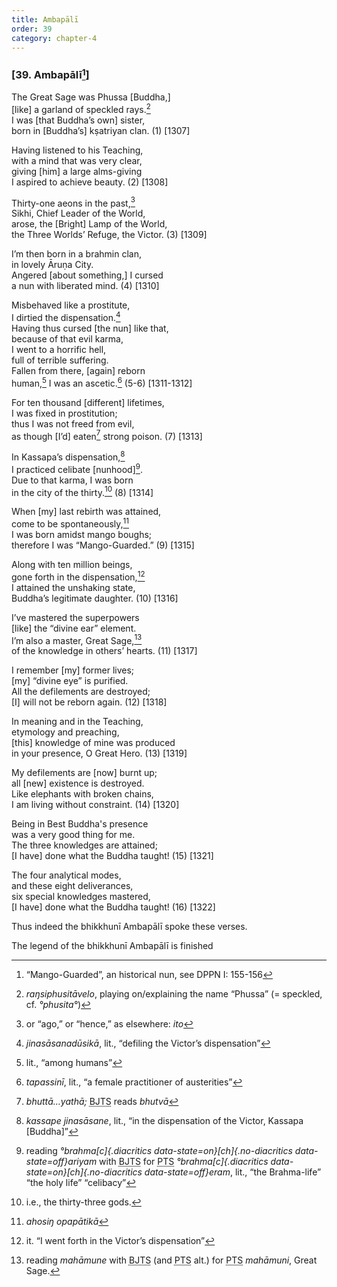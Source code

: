 ```yaml
---
title: Ambapālī
order: 39
category: chapter-4
---
```


### \[39. Ambapālī[^1]\]

The Great Sage was Phussa \[Buddha,\]  
\[like\] a garland of speckled rays.[^2]  
I was \[that Buddha’s own\] sister,  
born in \[Buddha’s\] kṣatriyan clan. (1) \[1307\]

Having listened to his Teaching,  
with a mind that was very clear,  
giving \[him\] a large alms-giving  
I aspired to achieve beauty. (2) \[1308\]

Thirty-one aeons in the past,[^3]  
Sikhi, Chief Leader of the World,  
arose, the \[Bright\] Lamp of the World,  
the Three Worlds’ Refuge, the Victor. (3) \[1309\]

I’m then born in a brahmin clan,  
in lovely Āruṇa City.  
Angered \[about something,\] I cursed  
a nun with liberated mind. (4) \[1310\]

Misbehaved like a prostitute,  
I dirtied the dispensation.[^4]  
Having thus cursed \[the nun\] like that,  
because of that evil karma,  
I went to a horrific hell,  
full of terrible suffering.  
Fallen from there, \[again\] reborn  
human,[^5] I was an ascetic.[^6] (5-6) \[1311-1312\]

For ten thousand \[different\] lifetimes,  
I was fixed in prostitution;  
thus I was not freed from evil,  
as though \[I’d\] eaten[^7] strong poison. (7) \[1313\]

In Kassapa’s dispensation,[^8]  
I practiced celibate \[nunhood\][^9].  
Due to that karma, I was born  
in the city of the thirty.[^10] (8) \[1314\]

When \[my\] last rebirth was attained,  
come to be spontaneously,[^11]  
I was born amidst mango boughs;  
therefore I was “Mango-Guarded.” (9) \[1315\]

Along with ten million beings,  
gone forth in the dispensation,[^12]  
I attained the unshaking state,  
Buddha’s legitimate daughter. (10) \[1316\]

I’ve mastered the superpowers  
\[like\] the “divine ear” element.  
I’m also a master, Great Sage,[^13]  
of the knowledge in others’ hearts. (11) \[1317\]

I remember \[my\] former lives;  
\[my\] “divine eye” is purified.  
All the defilements are destroyed;  
\[I\] will not be reborn again. (12) \[1318\]

In meaning and in the Teaching,  
etymology and preaching,  
\[this\] knowledge of mine was produced  
in your presence, O Great Hero. (13) \[1319\]

My defilements are \[now\] burnt up;  
all \[new\] existence is destroyed.  
Like elephants with broken chains,  
I am living without constraint. (14) \[1320\]

Being in Best Buddha's presence  
was a very good thing for me.  
The three knowledges are attained;  
\[I have\] done what the Buddha taught! (15) \[1321\]

The four analytical modes,  
and these eight deliverances,  
six special knowledges mastered,  
\[I have\] done what the Buddha taught! (16) \[1322\]

Thus indeed the bhikkhunī Ambapālī spoke these verses.

The legend of the bhikkhunī Ambapālī is finished

[^1]: “Mango-Guarded”, an historical nun, see DPPN I: 155-156

[^2]: *raŋsiphusitāvelo*, playing on/explaining the name “Phussa” (= speckled, cf. *°phusita°*)

[^3]: or “ago,” or “hence,” as elsewhere: *ito*

[^4]: *jinasāsanadūsikā*, lit., “defiling the Victor’s dispensation”

[^5]: lit., “among humans”

[^6]: *tapassinī*, lit., “a female practitioner of austerities”

[^7]: *bhuttā…yathā;* <abbr title="Buddha Jayanthi Tripitaka Series">BJTS</abbr> reads *bhutvā*

[^8]: *kassape jinasāsane*, lit., “in the dispensation of the Victor, Kassapa \[Buddha\]”

[^9]: reading *°brahma[c]{.diacritics data-state=on}[ch]{.no-diacritics data-state=off}ariyam* with <abbr title="Buddha Jayanthi Tripitaka Series">BJTS</abbr> for <abbr title="Pali Text Society">PTS</abbr> *°brahma[c]{.diacritics data-state=on}[ch]{.no-diacritics data-state=off}eram*, lit., “the Brahma-life” “the holy life” “celibacy”

[^10]: i.e., the thirty-three gods.

[^11]: *ahosiŋ opapātikā*

[^12]: it. “I went forth in the Victor’s dispensation”

[^13]: reading *mahāmune* with <abbr title="Buddha Jayanthi Tripitaka Series">BJTS</abbr> (and <abbr title="Pali Text Society">PTS</abbr> alt.) for <abbr title="Pali Text Society">PTS</abbr> *mahāmuni*, Great Sage.
